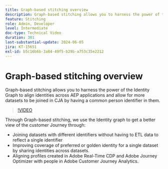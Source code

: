 ```yaml
---
title: Graph-based stitching overview
description: Graph-based stitching allows you to harness the power of the Identity Graph to align identities across AEP applications and allow for more datasets to be joined in CJA by having a common person identifier in them.
feature: Stitching
role: Admin, Developer
level: Intermediate
doc-type: Technical Video
duration: 301
last-substantial-update: 2024-06-05
jira: KT-15651
exl-id: b5c16b6b-3a84-49f5-b29b-a753c35e2212
---
```

# Graph-based stitching overview

Graph-based stitching allows you to harness the power of the Identity Graph to align identities across AEP applications and allow for more datasets to be joined in CJA by having a common person identifier in them.

>[!VIDEO](https://video.tv.adobe.com/v/3429528/?learn=on)

Through Graph-based stitching, we use the Identity graph to get a better view of the customer Journey through:

* Joining datasets with different identifiers without having to ETL data to reflect a single identifier
* Improving coverage of preferred or golden identity for a single dataset by sharing identities across datasets.
* Aligning profiles created in Adobe Real-Time CDP and Adobe Journey Optimizer with people in Adobe Customer Journey Analytics.

